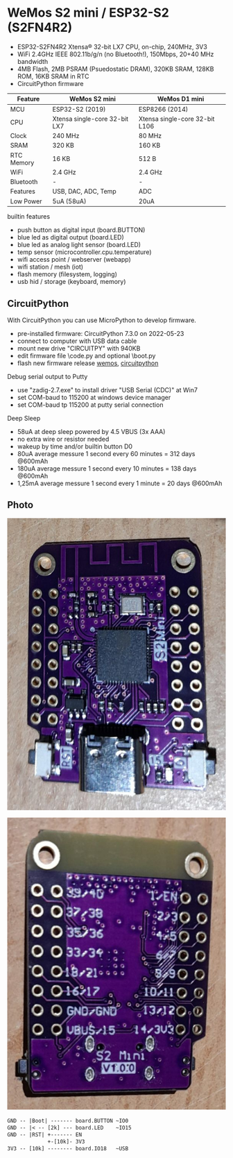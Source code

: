 # WeMos S2 mini / ESP32-S2 (S2FN4R2)

* ESP32-S2FN4R2 Xtensa® 32-bit LX7 CPU, on-chip, 240MHz, 3V3
* WiFi 2.4GHz IEEE 802.11b/g/n (no Bluetooth!), 150Mbps, 20+40 MHz bandwidth
* 4MB Flash, 2MB PSRAM (Psuedostatic DRAM), 320KB SRAM, 128KB ROM, 16KB SRAM in RTC
* CircuitPython firmware

| Feature | WeMos S2 mini | WeMos D1 mini |
| --- | --- | --- |
| MCU | ESP32-S2 (2019) | ESP8266 (2014) |
| CPU | Xtensa single-core 32-bit LX7 | Xtensa single-core 32-bit L106 | 
| Clock | 240 MHz | 80 MHz |
| SRAM | 320 KB | 160 KB |
| RTC Memory | 16 KB | 512 B |
| WiFi | 2.4 GHz | 2.4 GHz |
| Bluetooth | - | - |
| Features | USB, DAC, ADC, Temp | ADC |
| Low Power | 5uA (58uA) | 20uA |

builtin features

* push button as digital input (board.BUTTON)
* blue led as digital output (board.LED)
* blue led as analog light sensor (board.LED)
* temp sensor (microcontroller.cpu.temperature)
* wifi access point / webserver (webapp)
* wifi station / mesh (iot)
* flash memory (filesystem, logging)
* usb hid / storage (keyboard, memory)

## CircuitPython

With CircuitPython you can use MicroPython to develop firmware. 

* pre-installed firmware: CircuitPython 7.3.0 on 2022-05-23
* connect to computer with USB data cable
* mount new drive "CIRCUITPY" with 940KB
* edit firmware file \code.py and optional \boot.py
* flash new firmware release [wemos](https://www.wemos.cc/en/latest/tutorials/s2/get_started_with_circuitpython_s2.html), [circuitpython](https://circuitpython.org/board/lolin_s2_mini/)

Debug serial output to Putty

* use "zadig-2.7.exe" to install driver "USB Serial (CDC)" at Win7
* set COM-baud to 115200 at windows device manager
* set COM-baud tp 115200 at putty serial connection

Deep Sleep

* 58uA at deep sleep powered by 4.5 VBUS (3x AAA)
* no extra wire or resistor needed
* wakeup by time and/or builtin button D0 
* 80uA average messure 1 second every 60 minutes = 312 days @600mAh
* 180uA average messure 1 second every 10 minutes = 138 days @600mAh
* 1,25mA average messure 1 second every 1 minute = 20 days @600mAh

## Photo

![](https://github.com/iotool/microcontroller/blob/main/wemos-s2-mini/wemos-s2-mini-v100-a.jpg?raw=true)

![](https://github.com/iotool/microcontroller/blob/main/wemos-s2-mini/wemos-s2-mini-v100-b.jpg?raw=true)

```
GND -- |Boot| ------- board.BUTTON ~IO0
GND -- |< -- [2k] --- board.LED    ~IO15
GND -- |RST| +------- EN
             +-[10k]- 3V3
3V3 -- [10k] -------- board.IO18   ~USB
```

